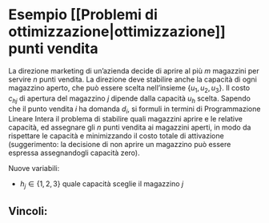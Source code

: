 # Esempio [[Problemi di ottimizzazione|ottimizzazione]] punti vendita
La direzione marketing di un’azienda decide di aprire al più $m$ magazzini per servire $n$ punti vendita. La direzione deve stabilire anche la capacità di ogni magazzino aperto, che può essere scelta nell’insieme $\{u_1, u_2, u_3\}$.
Il costo $c_{hj}$ di apertura del magazzino $j$ dipende dalla capacità $u_h$ scelta.
Sapendo che il punto vendita $i$ ha domanda $d_i$, si formuli in termini di Programmazione Lineare Intera il problema di stabilire quali magazzini aprire e le relative capacità, ed assegnare gli $n$ punti vendita ai magazzini
aperti, in modo da rispettare le capacità e minimizzando il costo totale di attivazione (suggerimento: la decisione di non aprire un magazzino può essere espressa assegnandogli capacità zero).

Nuove variabili:
- $h_j \in \{1,2,3\}$ quale capacità sceglie il magazzino $j$ 

Vincoli:
- 